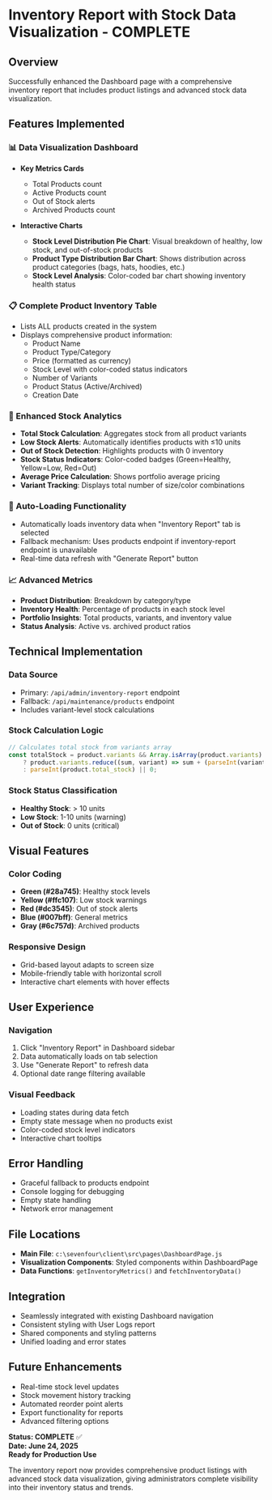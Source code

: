 # Inventory Report with Stock Data Visualization - COMPLETE

## Overview
Successfully enhanced the Dashboard page with a comprehensive inventory report that includes product listings and advanced stock data visualization.

## Features Implemented

### 📊 Data Visualization Dashboard
- **Key Metrics Cards**
  - Total Products count
  - Active Products count  
  - Out of Stock alerts
  - Archived Products count

- **Interactive Charts**
  - **Stock Level Distribution Pie Chart**: Visual breakdown of healthy, low stock, and out-of-stock products
  - **Product Type Distribution Bar Chart**: Shows distribution across product categories (bags, hats, hoodies, etc.)
  - **Stock Level Analysis**: Color-coded bar chart showing inventory health status

### 📋 Complete Product Inventory Table
- Lists ALL products created in the system
- Displays comprehensive product information:
  - Product Name
  - Product Type/Category
  - Price (formatted as currency)
  - Stock Level with color-coded status indicators
  - Number of Variants
  - Product Status (Active/Archived)
  - Creation Date

### 🎯 Enhanced Stock Analytics
- **Total Stock Calculation**: Aggregates stock from all product variants
- **Low Stock Alerts**: Automatically identifies products with ≤10 units
- **Out of Stock Detection**: Highlights products with 0 inventory
- **Stock Status Indicators**: Color-coded badges (Green=Healthy, Yellow=Low, Red=Out)
- **Average Price Calculation**: Shows portfolio average pricing
- **Variant Tracking**: Displays total number of size/color combinations

### 🔄 Auto-Loading Functionality
- Automatically loads inventory data when "Inventory Report" tab is selected
- Fallback mechanism: Uses products endpoint if inventory-report endpoint is unavailable
- Real-time data refresh with "Generate Report" button

### 📈 Advanced Metrics
- **Product Distribution**: Breakdown by category/type
- **Inventory Health**: Percentage of products in each stock level
- **Portfolio Insights**: Total products, variants, and inventory value
- **Status Analysis**: Active vs. archived product ratios

## Technical Implementation

### Data Source
- Primary: `/api/admin/inventory-report` endpoint
- Fallback: `/api/maintenance/products` endpoint
- Includes variant-level stock calculations

### Stock Calculation Logic
```javascript
// Calculates total stock from variants array
const totalStock = product.variants && Array.isArray(product.variants) 
    ? product.variants.reduce((sum, variant) => sum + (parseInt(variant.stock) || 0), 0)
    : parseInt(product.total_stock) || 0;
```

### Stock Status Classification
- **Healthy Stock**: > 10 units
- **Low Stock**: 1-10 units (warning)
- **Out of Stock**: 0 units (critical)

## Visual Features

### Color Coding
- **Green (#28a745)**: Healthy stock levels
- **Yellow (#ffc107)**: Low stock warnings  
- **Red (#dc3545)**: Out of stock alerts
- **Blue (#007bff)**: General metrics
- **Gray (#6c757d)**: Archived products

### Responsive Design
- Grid-based layout adapts to screen size
- Mobile-friendly table with horizontal scroll
- Interactive chart elements with hover effects

## User Experience

### Navigation
1. Click "Inventory Report" in Dashboard sidebar
2. Data automatically loads on tab selection
3. Use "Generate Report" to refresh data
4. Optional date range filtering available

### Visual Feedback
- Loading states during data fetch
- Empty state message when no products exist
- Color-coded stock level indicators
- Interactive chart tooltips

## Error Handling
- Graceful fallback to products endpoint
- Console logging for debugging
- Empty state handling
- Network error management

## File Locations
- **Main File**: `c:\sevenfour\client\src\pages\DashboardPage.js`
- **Visualization Components**: Styled components within DashboardPage
- **Data Functions**: `getInventoryMetrics()` and `fetchInventoryData()`

## Integration
- Seamlessly integrated with existing Dashboard navigation
- Consistent styling with User Logs report
- Shared components and styling patterns
- Unified loading and error states

## Future Enhancements
- Real-time stock level updates
- Stock movement history tracking
- Automated reorder point alerts
- Export functionality for reports
- Advanced filtering options

**Status: COMPLETE** ✅  
**Date: June 24, 2025**  
**Ready for Production Use**

The inventory report now provides comprehensive product listings with advanced stock data visualization, giving administrators complete visibility into their inventory status and trends.
